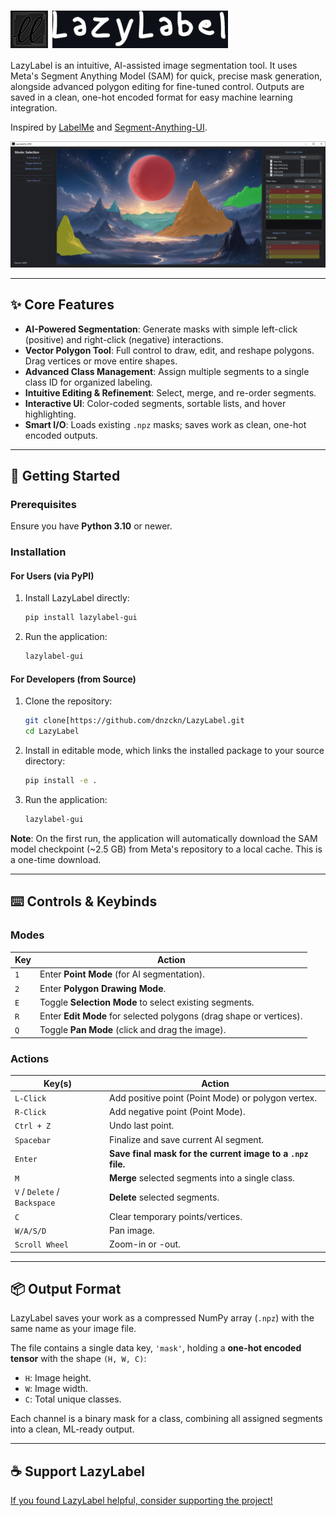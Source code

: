 # <img src="https://raw.githubusercontent.com/dnzckn/LazyLabel/main/src/lazylabel/demo_pictures/logo2.png" alt="LazyLabel Logo" style="height:60px; vertical-align:middle;" /> <img src="https://raw.githubusercontent.com/dnzckn/LazyLabel/main/src/lazylabel/demo_pictures/logo_black.png" alt="LazyLabel Cursive" style="height:60px; vertical-align:middle;" />
LazyLabel is an intuitive, AI-assisted image segmentation tool. It uses Meta's Segment Anything Model (SAM) for quick, precise mask generation, alongside advanced polygon editing for fine-tuned control. Outputs are saved in a clean, one-hot encoded format for easy machine learning integration.

Inspired by [LabelMe](https://github.com/wkentaro/labelme?tab=readme-ov-file#installation) and [Segment-Anything-UI](https://github.com/branislavhesko/segment-anything-ui/tree/main).

![LazyLabel Screenshot](https://raw.githubusercontent.com/dnzckn/LazyLabel/main/src/lazylabel/demo_pictures/gui.PNG)

---

## ✨ Core Features

* **AI-Powered Segmentation**: Generate masks with simple left-click (positive) and right-click (negative) interactions.
* **Vector Polygon Tool**: Full control to draw, edit, and reshape polygons. Drag vertices or move entire shapes.
* **Advanced Class Management**: Assign multiple segments to a single class ID for organized labeling.
* **Intuitive Editing & Refinement**: Select, merge, and re-order segments.
* **Interactive UI**: Color-coded segments, sortable lists, and hover highlighting.
* **Smart I/O**: Loads existing `.npz` masks; saves work as clean, one-hot encoded outputs.

---

## 🚀 Getting Started

### Prerequisites
Ensure you have **Python 3.10** or newer.

### Installation

#### For Users (via PyPI)
1.  Install LazyLabel directly:
    ```bash
    pip install lazylabel-gui
    ```
2.  Run the application:
    ```bash
    lazylabel-gui
    ```

#### For Developers (from Source)
1.  Clone the repository:
    ```bash
    git clone[https://github.com/dnzckn/LazyLabel.git
    cd LazyLabel
    ```
2.  Install in editable mode, which links the installed package to your source directory:
    ```bash
    pip install -e .
    ```
3.  Run the application:
    ```bash
    lazylabel-gui
    ```

**Note**: On the first run, the application will automatically download the SAM model checkpoint (~2.5 GB) from Meta's repository to a local cache. This is a one-time download.

---

## ⌨️ Controls & Keybinds

### Modes
| Key | Action |
|---|---|
| `1` | Enter **Point Mode** (for AI segmentation). |
| `2` | Enter **Polygon Drawing Mode**. |
| `E` | Toggle **Selection Mode** to select existing segments. |
| `R` | Enter **Edit Mode** for selected polygons (drag shape or vertices). |
| `Q` | Toggle **Pan Mode** (click and drag the image). |

### Actions
| Key(s) | Action |
|---|---|
| `L-Click` | Add positive point (Point Mode) or polygon vertex. |
| `R-Click` | Add negative point (Point Mode). |
| `Ctrl + Z` | Undo last point. |
| `Spacebar` | Finalize and save current AI segment. |
| `Enter` | **Save final mask for the current image to a `.npz` file.** |
| `M` | **Merge** selected segments into a single class. |
| `V` / `Delete` / `Backspace`| **Delete** selected segments. |
| `C` | Clear temporary points/vertices. |
| `W/A/S/D` | Pan image. |
| `Scroll Wheel` | Zoom-in or -out. |

---

## 📦 Output Format

LazyLabel saves your work as a compressed NumPy array (`.npz`) with the same name as your image file.

The file contains a single data key, `'mask'`, holding a **one-hot encoded tensor** with the shape `(H, W, C)`:
* `H`: Image height.
* `W`: Image width.
* `C`: Total unique classes.

Each channel is a binary mask for a class, combining all assigned segments into a clean, ML-ready output.

---

## ☕ Support LazyLabel
[If you found LazyLabel helpful, consider supporting the project!](https://buymeacoffee.com/dnzckn)
